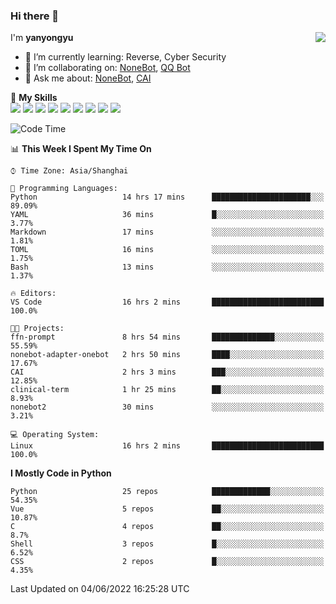 ### Hi there 👋

<a href="#">
  <img align="right" src="https://github-readme-stats.vercel.app/api?username=yanyongyu&count_private=true&show_icons=true&bg_color=15,f2f7fd,E0EAFC" />
</a>

I'm **yanyongyu**

- 🌱 I’m currently learning: Reverse, Cyber Security
- 👯 I’m collaborating on: [NoneBot](https://github.com/nonebot), [QQ Bot](https://github.com/Mrs4s/go-cqhttp)
- 💬 Ask me about: [NoneBot](https://github.com/nonebot), [CAI](https://github.com/cscs181/CAI)

🌟 **My Skills**  
![](https://img.shields.io/badge/-Python-3e74a2?style=flat-square&logo=Python&logoColor=fff)
![](https://img.shields.io/badge/-Node.js-339933?style=flat-square&logo=Node.js&logoColor=fff)
![](https://img.shields.io/badge/-Vue-4fc08d?style=flat-square&logo=Vue.js&logoColor=fff)
![](https://img.shields.io/badge/-React-2d98ce?style=flat-square&logo=React&logoColor=fff)
![](https://img.shields.io/badge/-Docker-2496ED?style=flat-square&logo=Docker&logoColor=fff)
![](https://img.shields.io/badge/-Linux-000000?style=flat-square&logo=Linux&logoColor=fff)
![](https://img.shields.io/badge/-MySQL-4479A1?style=flat-square&logo=MySQL&logoColor=fff)
![](https://img.shields.io/badge/-Redis-DC382D?style=flat-square&logo=Redis&logoColor=fff)
![](https://img.shields.io/badge/-MongoDB-47A248?style=flat-square&logo=MongoDB&logoColor=fff)

<!--START_SECTION:waka-->
![Code Time](http://img.shields.io/badge/Code%20Time-0%20secs-blue)

📊 **This Week I Spent My Time On** 

```text
⌚︎ Time Zone: Asia/Shanghai

💬 Programming Languages: 
Python                   14 hrs 17 mins      ██████████████████████░░░   89.09% 
YAML                     36 mins             █░░░░░░░░░░░░░░░░░░░░░░░░   3.77% 
Markdown                 17 mins             ░░░░░░░░░░░░░░░░░░░░░░░░░   1.81% 
TOML                     16 mins             ░░░░░░░░░░░░░░░░░░░░░░░░░   1.75% 
Bash                     13 mins             ░░░░░░░░░░░░░░░░░░░░░░░░░   1.37%

🔥 Editors: 
VS Code                  16 hrs 2 mins       █████████████████████████   100.0%

🐱‍💻 Projects: 
ffn-prompt               8 hrs 54 mins       ██████████████░░░░░░░░░░░   55.59% 
nonebot-adapter-onebot   2 hrs 50 mins       ████░░░░░░░░░░░░░░░░░░░░░   17.67% 
CAI                      2 hrs 3 mins        ███░░░░░░░░░░░░░░░░░░░░░░   12.85% 
clinical-term            1 hr 25 mins        ██░░░░░░░░░░░░░░░░░░░░░░░   8.93% 
nonebot2                 30 mins             ░░░░░░░░░░░░░░░░░░░░░░░░░   3.21%

💻 Operating System: 
Linux                    16 hrs 2 mins       █████████████████████████   100.0%

```

**I Mostly Code in Python** 

```text
Python                   25 repos            █████████████░░░░░░░░░░░░   54.35% 
Vue                      5 repos             ██░░░░░░░░░░░░░░░░░░░░░░░   10.87% 
C                        4 repos             ██░░░░░░░░░░░░░░░░░░░░░░░   8.7% 
Shell                    3 repos             █░░░░░░░░░░░░░░░░░░░░░░░░   6.52% 
CSS                      2 repos             █░░░░░░░░░░░░░░░░░░░░░░░░   4.35%

```



 Last Updated on 04/06/2022 16:25:28 UTC
<!--END_SECTION:waka-->
